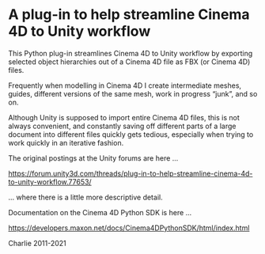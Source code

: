 # A plug-in to help streamline Cinema 4D to Unity workflow

This Python plug-in streamlines Cinema 4D to Unity workflow by exporting selected object hierarchies out of a Cinema 4D file as FBX (or Cinema 4D) files.

Frequently when modelling in Cinema 4D I create intermediate meshes, guides, different versions of the same mesh, work in progress “junk”, and so on.

Although Unity is supposed to import entire Cinema 4D files, this is not always convenient, and constantly saving off different parts of a large document into different files quickly gets tedious, especially when trying to work quickly in an iterative fashion.


The original postings at the Unity forums are here ...

https://forum.unity3d.com/threads/plug-in-to-help-streamline-cinema-4d-to-unity-workflow.77653/

... where there is a little more descriptive detail.

Documentation on the Cinema 4D Python SDK is here ...

https://developers.maxon.net/docs/Cinema4DPythonSDK/html/index.html

Charlie 2011-2021

